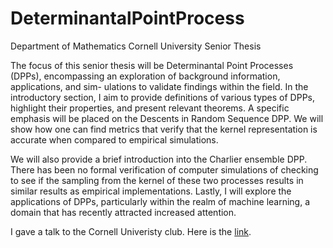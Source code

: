# DeterminantalPointProcess
Department of Mathematics Cornell University Senior Thesis

The focus of this senior thesis will be Determinantal Point Processes (DPPs), encompassing an exploration of background information, applications, and sim- ulations to validate findings within the field. In the introductory section, I aim to provide definitions of various types of DPPs, highlight their properties, and present relevant theorems. A specific emphasis will be placed on the Descents in Random Sequence DPP. We will show how one can find metrics that verify that the kernel representation is accurate when compared to empirical simulations.

We will also provide a brief introduction into the Charlier ensemble DPP. There has been no formal verification of computer simulations of checking to see if the sampling from the kernel of these two processes results in similar results as empirical implementations. Lastly, I will explore the applications of DPPs, particularly within the realm of machine learning, a domain that has recently attracted increased attention.

I gave a talk to the Cornell Univeristy club. Here is the [link](https://www.youtube.com/watch?v=0TPuFlwCa44&t=2119s). 
